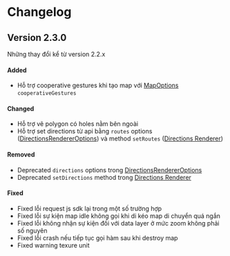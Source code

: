 # Changelog

## Version 2.3.0

Những thay đổi kể từ version 2.2.x

#### Added

- Hỗ trợ cooperative gestures khi tạo map với [MapOptions](/guides/map-options?id=map-options) `cooperativeGestures`

#### Changed

- Hỗ trợ vẽ polygon có holes nằm bên ngoài
- Hỗ trợ set directions từ api bằng `routes` options ([DirectionsRendererOptions](/reference/directions-renderer?id=directionsrenderer-options)) và method `setRoutes` ([Directions Renderer](reference/directions-renderer.md))

<!-- #### Deprecated -->

#### Removed

- Deprecated `directions` options trong [DirectionsRendererOptions](/reference/directions-renderer?id=directionsrenderer-options)
- Deprecated `setDirections` method trong [Directions Renderer](reference/directions-renderer.md)

#### Fixed

- Fixed lỗi request js sdk lại trong một số trường hợp
- Fixed lỗi sự kiện map idle không gọi khi di kéo map di chuyển quá ngắn
- Fixed lỗi không nhận sự kiện đối với data layer ở mức zoom không phải số nguyên
- Fixed lỗi crash nếu tiếp tục gọi hàm sau khi destroy map
- Fixed warning texure unit


<!-- #### Security -->
